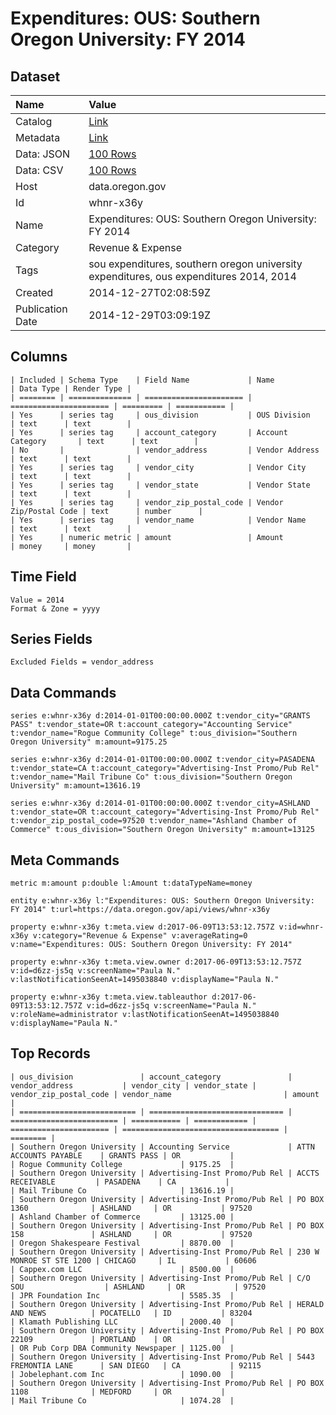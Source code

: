 # Expenditures: OUS: Southern Oregon University: FY 2014

## Dataset

| Name | Value |
| :--- | :---- |
| Catalog | [Link](https://catalog.data.gov/dataset/expenditures-ous-southern-oregon-university-fy-2014-f77ac) |
| Metadata | [Link](https://data.oregon.gov/api/views/whnr-x36y) |
| Data: JSON | [100 Rows](https://data.oregon.gov/api/views/whnr-x36y/rows.json?max_rows=100) |
| Data: CSV | [100 Rows](https://data.oregon.gov/api/views/whnr-x36y/rows.csv?max_rows=100) |
| Host | data.oregon.gov |
| Id | whnr-x36y |
| Name | Expenditures: OUS: Southern Oregon University: FY 2014 |
| Category | Revenue & Expense |
| Tags | sou expenditures, southern oregon university expenditures, ous expenditures 2014, 2014 |
| Created | 2014-12-27T02:08:59Z |
| Publication Date | 2014-12-29T03:09:19Z |

## Columns

```ls
| Included | Schema Type    | Field Name             | Name                   | Data Type | Render Type |
| ======== | ============== | ====================== | ====================== | ========= | =========== |
| Yes      | series tag     | ous_division           | OUS Division           | text      | text        |
| Yes      | series tag     | account_category       | Account Category       | text      | text        |
| No       |                | vendor_address         | Vendor Address         | text      | text        |
| Yes      | series tag     | vendor_city            | Vendor City            | text      | text        |
| Yes      | series tag     | vendor_state           | Vendor State           | text      | text        |
| Yes      | series tag     | vendor_zip_postal_code | Vendor Zip/Postal Code | text      | number      |
| Yes      | series tag     | vendor_name            | Vendor Name            | text      | text        |
| Yes      | numeric metric | amount                 | Amount                 | money     | money       |
```

## Time Field

```ls
Value = 2014
Format & Zone = yyyy
```

## Series Fields

```ls
Excluded Fields = vendor_address
```

## Data Commands

```ls
series e:whnr-x36y d:2014-01-01T00:00:00.000Z t:vendor_city="GRANTS PASS" t:vendor_state=OR t:account_category="Accounting Service" t:vendor_name="Rogue Community College" t:ous_division="Southern Oregon University" m:amount=9175.25

series e:whnr-x36y d:2014-01-01T00:00:00.000Z t:vendor_city=PASADENA t:vendor_state=CA t:account_category="Advertising-Inst Promo/Pub Rel" t:vendor_name="Mail Tribune Co" t:ous_division="Southern Oregon University" m:amount=13616.19

series e:whnr-x36y d:2014-01-01T00:00:00.000Z t:vendor_city=ASHLAND t:vendor_state=OR t:account_category="Advertising-Inst Promo/Pub Rel" t:vendor_zip_postal_code=97520 t:vendor_name="Ashland Chamber of Commerce" t:ous_division="Southern Oregon University" m:amount=13125
```

## Meta Commands

```ls
metric m:amount p:double l:Amount t:dataTypeName=money

entity e:whnr-x36y l:"Expenditures: OUS: Southern Oregon University: FY 2014" t:url=https://data.oregon.gov/api/views/whnr-x36y

property e:whnr-x36y t:meta.view d:2017-06-09T13:53:12.757Z v:id=whnr-x36y v:category="Revenue & Expense" v:averageRating=0 v:name="Expenditures: OUS: Southern Oregon University: FY 2014"

property e:whnr-x36y t:meta.view.owner d:2017-06-09T13:53:12.757Z v:id=d6zz-js5q v:screenName="Paula N." v:lastNotificationSeenAt=1495038840 v:displayName="Paula N."

property e:whnr-x36y t:meta.view.tableauthor d:2017-06-09T13:53:12.757Z v:id=d6zz-js5q v:screenName="Paula N." v:roleName=administrator v:lastNotificationSeenAt=1495038840 v:displayName="Paula N."
```

## Top Records

```ls
| ous_division               | account_category               | vendor_address           | vendor_city | vendor_state | vendor_zip_postal_code | vendor_name                         | amount   | 
| ========================== | ============================== | ======================== | =========== | ============ | ====================== | =================================== | ======== | 
| Southern Oregon University | Accounting Service             | ATTN ACCOUNTS PAYABLE    | GRANTS PASS | OR           |                        | Rogue Community College             | 9175.25  | 
| Southern Oregon University | Advertising-Inst Promo/Pub Rel | ACCTS RECEIVABLE         | PASADENA    | CA           |                        | Mail Tribune Co                     | 13616.19 | 
| Southern Oregon University | Advertising-Inst Promo/Pub Rel | PO BOX 1360              | ASHLAND     | OR           | 97520                  | Ashland Chamber of Commerce         | 13125.00 | 
| Southern Oregon University | Advertising-Inst Promo/Pub Rel | PO BOX 158               | ASHLAND     | OR           | 97520                  | Oregon Shakespeare Festival         | 8870.00  | 
| Southern Oregon University | Advertising-Inst Promo/Pub Rel | 230 W MONROE ST STE 1200 | CHICAGO     | IL           | 60606                  | Cappex.com LLC                      | 8500.00  | 
| Southern Oregon University | Advertising-Inst Promo/Pub Rel | C/O SOU                  | ASHLAND     | OR           | 97520                  | JPR Foundation Inc                  | 5585.35  | 
| Southern Oregon University | Advertising-Inst Promo/Pub Rel | HERALD AND NEWS          | POCATELLO   | ID           | 83204                  | Klamath Publishing LLC              | 2000.40  | 
| Southern Oregon University | Advertising-Inst Promo/Pub Rel | PO BOX 22109             | PORTLAND    | OR           |                        | OR Pub Corp DBA Community Newspaper | 1125.00  | 
| Southern Oregon University | Advertising-Inst Promo/Pub Rel | 5443 FREMONTIA LANE      | SAN DIEGO   | CA           | 92115                  | Jobelephant.com Inc                 | 1090.00  | 
| Southern Oregon University | Advertising-Inst Promo/Pub Rel | PO BOX 1108              | MEDFORD     | OR           |                        | Mail Tribune Co                     | 1074.28  | 
```